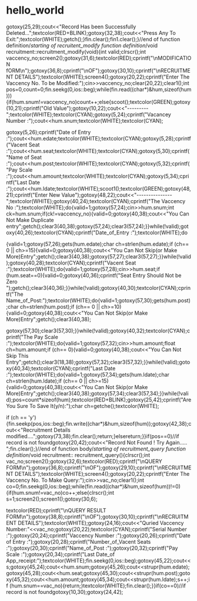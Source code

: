 # hello_world

 
gotoxy(25,29);cout<<"Record Has been Successfully Deleted...";textcolor(RED+BLINK);gotoxy(32,38);cout<<"Press Any To Exit:";textcolor(WHITE);getch();}fin.clear();fin1.clear();}//end of function definition/*starting of recruitent_modify function definition*/void recruitment::recruitment_modify(void){int valid;clrscr();int vaccency_no;screen2();gotoxy(31,6);textcolor(RED);cprintf("\nMODIFICATION fORM\n");gotoxy(36,8);cprintf("\nOF");gotoxy(30,10);cprintf("\nRECRUITMENT DETAILS");textcolor(WHITE);screen4();gotoxy(20,22);cprintf("Enter The Vaccency No. To be Modified:");cin>>vaccency_no;clear(20,22);clear1();int pos=0,count=0;fin.seekg(0,ios::beg);while(fin.read((char*)&hum,sizeof(hum))){if(hum.snum!=vaccency_no)count++;else{scoot();textcolor(GREEN);gotoxy(10,21);cprintf("Old Value");gotoxy(10,22);cout<<"---------";textcolor(WHITE);textcolor(CYAN);gotoxy(5,24);cprintf("Vacancey Number :");cout<<hum.snum;textcolor(WHITE);textcolor(CYAN);
 
gotoxy(5,26);cprintf("Date of Entry :");cout<<hum.edate;textcolor(WHITE);textcolor(CYAN);gotoxy(5,28);cprintf("Vacent Seat :");cout<<hum.seat;textcolor(WHITE);textcolor(CYAN);gotoxy(5,30);cprintf("Name of Seat :");cout<<hum.post;textcolor(WHITE);textcolor(CYAN);gotoxy(5,32);cprintf("Pay Scale :");cout<<hum.amount;textcolor(WHITE);textcolor(CYAN);gotoxy(5,34);cprintf("Last Date :");cout<<hum.ldate;textcolor(WHITE);scoot1();textcolor(GREEN);gotoxy(48,21);cprintf("Enter New Value");gotoxy(48,22);cout<<"---------------";textcolor(WHITE);gotoxy(40,24);textcolor(CYAN);cprintf("The Vaccency No :");textcolor(WHITE);do{valid=1;gotoxy(57,24);cin>>hum.snum;int ck=hum.snum;if(ck!=vaccency_no){valid=0;gotoxy(40,38);cout<<"You Can Not Make Duplicate entry";getch();clear3(40,38);gotoxy(57,24);clear3(57,24);}}while(!valid);gotoxy(40,26);textcolor(CYAN);cprintf("Date_of_Entry :");textcolor(WHITE);do
 
{valid=1;gotoxy(57,26);gets(hum.edate);char ch=strlen(hum.edate);if (ch== 0 || ch>=15){valid=0;gotoxy(40,38);cout<<"You Can Not Skip(or Make More)Entry";getch();clear3(40,38);gotoxy(57,27);clear3(57,27);}}while(!valid);gotoxy(40,28);textcolor(CYAN);cprintf("Vacent Seat :");textcolor(WHITE);do{valid=1;gotoxy(57,28);cin>>hum.seat;if (hum.seat==0){valid=0;gotoxy(40,36);cprintf("Seat Entry Should Not be Zero ");getch();clear3(40,36);}}while(!valid);gotoxy(40,30);textcolor(CYAN);cprintf("The Name_of_Post:");textcolor(WHITE);do{valid=1;gotoxy(57,30);gets(hum.post);char ch=strlen(hum.post);if (ch== 0 || ch>=10){valid=0;gotoxy(40,38);cout<<"You Can Not Skip(or Make More)Entry";getch();clear3(40,38);
 
gotoxy(57,30);clear3(57,30);}}while(!valid);gotoxy(40,32);textcolor(CYAN);cprintf("The Pay Scale :");textcolor(WHITE);do{valid=1;gotoxy(57,32);cin>>hum.amount;float ch=hum.amount;if (ch== 0){valid=0;gotoxy(40,38);cout<<"You Can Not Skip This Entry";getch();clear3(18,38);gotoxy(57,32);clear3(57,32);}}while(!valid);gotoxy(40,34);textcolor(CYAN);cprintf("Last Date :");textcolor(WHITE);do{valid=1;gotoxy(57,34);gets(hum.ldate);char ch=strlen(hum.ldate);if (ch== 0 || ch>=15){valid=0;gotoxy(40,38);cout<<"You Can Not Skip(or Make More)Entry";getch();clear3(40,38);gotoxy(57,34);clear3(57,34);}}while(!valid);pos=count*sizeof(hum);textcolor(RED+BLINK);gotoxy(25,42);cprintf("Are You Sure To Save It(y/n):");char ch=getche();textcolor(WHITE);
 
if (ch == 'y'){fin.seekp(pos,ios::beg);fin.write((char*)&hum,sizeof(hum));gotoxy(42,38);cout<<"Recruitment Details modified....";gotoxy(73,38);fin.clear();return;}elsereturn;}}if(pos==0)//if record is not foundgotoxy(20,42);cout<<"Record Not Found ! Try Again..... ";fin.clear();}//end of function body/*starting of recruitment_query function definition*/void recruitment:: recruitment_query(){clrscr();int vac_no;screen2();gotoxy(32,6);textcolor(RED);cprintf("\nQUERY FORM\n");gotoxy(36,8);cprintf("\nOF");gotoxy(29,10);cprintf("\nRECRUITMENT DETAILS");textcolor(WHITE);screen4();gotoxy(20,22);cprintf("Enter The Vaccency No. To Make Query:");cin>>vac_no;clear1();int co=0;fin.seekg(0,ios::beg);while(fin.read((char*)&hum,sizeof(hum))!=0){if(hum.snum!=vac_no)co++;else{clrscr();int s=1;screen2();screen1();gotoxy(30,6);
 
textcolor(RED);cprintf("\nQUERY RESULT FORM\n");gotoxy(38,8);cprintf("\nOF");gotoxy(30,10);cprintf("\nRECRUITMENT DETAILS");textcolor(WHITE);gotoxy(24,16);cout<<"Quried Vaccency Number:"<<vac_no;gotoxy(20,22);textcolor(CYAN);cprintf("Serial Number :");gotoxy(20,24);cprintf("Vaccency Number :");gotoxy(20,26);cprintf("Date of Entry :");gotoxy(20,28);cprintf("Number_of_Vacent Seats :");gotoxy(20,30);cprintf("Name_of_Post :");gotoxy(20,32);cprintf("Pay Scale :");gotoxy(20,34);cprintf("Last Date_of App_receipt:");textcolor(WHITE);fin.seekg(0,ios::beg);gotoxy(45,22);cout<<s;gotoxy(45,24);cout<<hum.snum;gotoxy(45,26);cout<<strupr(hum.edate);gotoxy(45,28);cout<<hum.seat;gotoxy(45,30);cout<<strupr(hum.post);gotoxy(45,32);cout<<hum.amount;gotoxy(45,34);cout<<strupr(hum.ldate);s++;if (hum.snum==vac_no){return;}textcolor(WHITE);fin.clear();}}if(co==0)//if record is not foundgotoxy(10,30);gotoxy(24,42);
